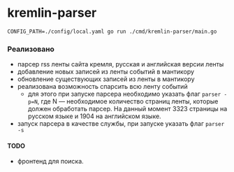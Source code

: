 # kremlin-parser

```
CONFIG_PATH=./config/local.yaml go run ./cmd/kremlin-parser/main.go
```
### Реализовано
- парсер rss ленты сайта кремля, русская и английская версии ленты
- добавление новых записей из ленты событий в мантикору
- обновление существующих записей из ленты в мантикору
- реализована возможность спарсить всю ленту событий
  - для этого при запуске парсера необходимо указать флаг `parser -p=N`, где N — необходимое количество страниц ленты, которые должен обработать парсер. На данный момент 3323 страницы на русском языке и 1904 на английском языке.
- запуск парсера в качестве службы, при запуске указать флаг `parser -s`

#### TODO 

- фронтенд для поиска.
